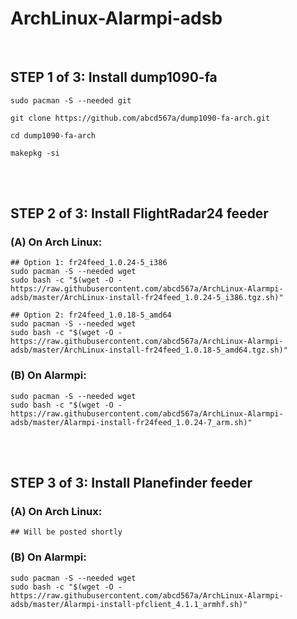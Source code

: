 # ArchLinux-Alarmpi-adsb
</br>

## STEP 1 of 3: Install dump1090-fa </br>

```
sudo pacman -S --needed git

git clone https://github.com/abcd567a/dump1090-fa-arch.git  

cd dump1090-fa-arch  

makepkg -si
```
</br></br>

## STEP 2 of 3: Install FlightRadar24 feeder </br>

### (A) On Arch Linux:  </br>

```
## Option 1: fr24feed_1.0.24-5_i386
sudo pacman -S --needed wget
sudo bash -c "$(wget -O - https://raw.githubusercontent.com/abcd567a/ArchLinux-Alarmpi-adsb/master/ArchLinux-install-fr24feed_1.0.24-5_i386.tgz.sh)"

## Option 2: fr24feed_1.0.18-5_amd64
sudo pacman -S --needed wget
sudo bash -c "$(wget -O - https://raw.githubusercontent.com/abcd567a/ArchLinux-Alarmpi-adsb/master/ArchLinux-install-fr24feed_1.0.18-5_amd64.tgz.sh)"
``` 

### (B) On Alarmpi:
```
sudo pacman -S --needed wget
sudo bash -c "$(wget -O - https://raw.githubusercontent.com/abcd567a/ArchLinux-Alarmpi-adsb/master/Alarmpi-install-fr24feed_1.0.24-7_arm.sh)"
```
</br></br>

## STEP 3 of 3: Install Planefinder feeder </br>

### (A) On Arch Linux: </br>

```
## Will be posted shortly
``` 

### (B) On Alarmpi:
```
sudo pacman -S --needed wget
sudo bash -c "$(wget -O - https://raw.githubusercontent.com/abcd567a/ArchLinux-Alarmpi-adsb/master/Alarmpi-install-pfclient_4.1.1_armhf.sh)"
```

